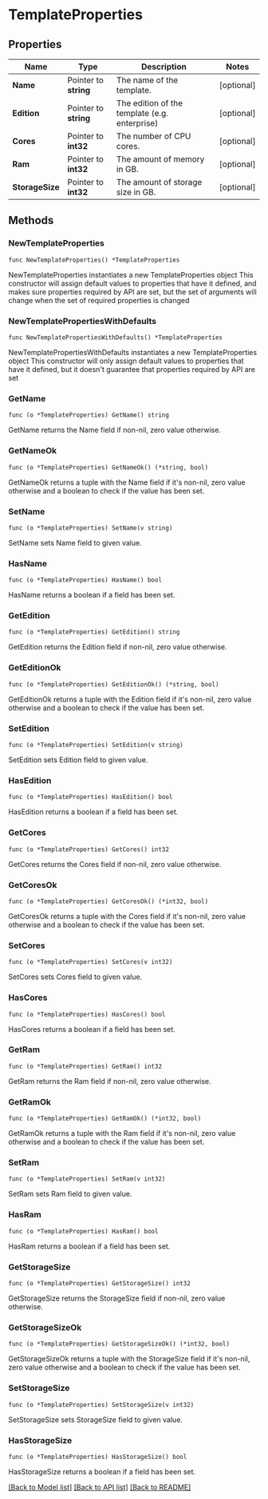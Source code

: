 # TemplateProperties

## Properties

Name | Type | Description | Notes
------------ | ------------- | ------------- | -------------
**Name** | Pointer to **string** | The name of the template. | [optional] 
**Edition** | Pointer to **string** | The edition of the template (e.g. enterprise) | [optional] 
**Cores** | Pointer to **int32** | The number of CPU cores. | [optional] 
**Ram** | Pointer to **int32** | The amount of memory in GB. | [optional] 
**StorageSize** | Pointer to **int32** | The amount of storage size in GB. | [optional] 

## Methods

### NewTemplateProperties

`func NewTemplateProperties() *TemplateProperties`

NewTemplateProperties instantiates a new TemplateProperties object
This constructor will assign default values to properties that have it defined,
and makes sure properties required by API are set, but the set of arguments
will change when the set of required properties is changed

### NewTemplatePropertiesWithDefaults

`func NewTemplatePropertiesWithDefaults() *TemplateProperties`

NewTemplatePropertiesWithDefaults instantiates a new TemplateProperties object
This constructor will only assign default values to properties that have it defined,
but it doesn't guarantee that properties required by API are set

### GetName

`func (o *TemplateProperties) GetName() string`

GetName returns the Name field if non-nil, zero value otherwise.

### GetNameOk

`func (o *TemplateProperties) GetNameOk() (*string, bool)`

GetNameOk returns a tuple with the Name field if it's non-nil, zero value otherwise
and a boolean to check if the value has been set.

### SetName

`func (o *TemplateProperties) SetName(v string)`

SetName sets Name field to given value.

### HasName

`func (o *TemplateProperties) HasName() bool`

HasName returns a boolean if a field has been set.

### GetEdition

`func (o *TemplateProperties) GetEdition() string`

GetEdition returns the Edition field if non-nil, zero value otherwise.

### GetEditionOk

`func (o *TemplateProperties) GetEditionOk() (*string, bool)`

GetEditionOk returns a tuple with the Edition field if it's non-nil, zero value otherwise
and a boolean to check if the value has been set.

### SetEdition

`func (o *TemplateProperties) SetEdition(v string)`

SetEdition sets Edition field to given value.

### HasEdition

`func (o *TemplateProperties) HasEdition() bool`

HasEdition returns a boolean if a field has been set.

### GetCores

`func (o *TemplateProperties) GetCores() int32`

GetCores returns the Cores field if non-nil, zero value otherwise.

### GetCoresOk

`func (o *TemplateProperties) GetCoresOk() (*int32, bool)`

GetCoresOk returns a tuple with the Cores field if it's non-nil, zero value otherwise
and a boolean to check if the value has been set.

### SetCores

`func (o *TemplateProperties) SetCores(v int32)`

SetCores sets Cores field to given value.

### HasCores

`func (o *TemplateProperties) HasCores() bool`

HasCores returns a boolean if a field has been set.

### GetRam

`func (o *TemplateProperties) GetRam() int32`

GetRam returns the Ram field if non-nil, zero value otherwise.

### GetRamOk

`func (o *TemplateProperties) GetRamOk() (*int32, bool)`

GetRamOk returns a tuple with the Ram field if it's non-nil, zero value otherwise
and a boolean to check if the value has been set.

### SetRam

`func (o *TemplateProperties) SetRam(v int32)`

SetRam sets Ram field to given value.

### HasRam

`func (o *TemplateProperties) HasRam() bool`

HasRam returns a boolean if a field has been set.

### GetStorageSize

`func (o *TemplateProperties) GetStorageSize() int32`

GetStorageSize returns the StorageSize field if non-nil, zero value otherwise.

### GetStorageSizeOk

`func (o *TemplateProperties) GetStorageSizeOk() (*int32, bool)`

GetStorageSizeOk returns a tuple with the StorageSize field if it's non-nil, zero value otherwise
and a boolean to check if the value has been set.

### SetStorageSize

`func (o *TemplateProperties) SetStorageSize(v int32)`

SetStorageSize sets StorageSize field to given value.

### HasStorageSize

`func (o *TemplateProperties) HasStorageSize() bool`

HasStorageSize returns a boolean if a field has been set.


[[Back to Model list]](../README.md#documentation-for-models) [[Back to API list]](../README.md#documentation-for-api-endpoints) [[Back to README]](../README.md)


